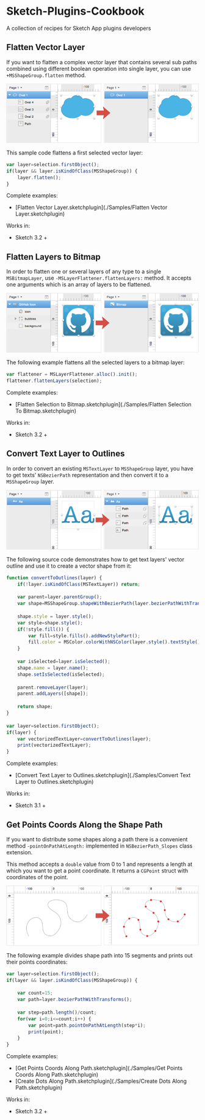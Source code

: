 Sketch-Plugins-Cookbook
=======================

A collection of recipes for Sketch App plugins developers

## Flatten Vector Layer

If you want to flatten a complex vector layer that contains several sub paths combined using different boolean operation into single layer, you can use `+MSShapeGroup.flatten` method.

![Flatten Vector Shape](./docs/flatten_vector_shape.png)

This sample code flattens a first selected vector layer:
```JavaScript
var layer=selection.firstObject();
if(layer && layer.isKindOfClass(MSShapeGroup)) {
    layer.flatten();
}
```

Complete examples:
- [Flatten Vector Layer.sketchplugin](./Samples/Flatten Vector Layer.sketchplugin)

Works in:
- Sketch 3.2 +

## Flatten Layers to Bitmap

In order to flatten one or several layers of any type to a single `MSBitmapLayer`, use `-MSLayerFlattener.flattenLayers:` method. It accepts one arguments which is an array of layers to be flattened.

![Flatten Layers to Bitmap](./docs/flatten_layers_to_bitmap.png)

The following example flattens all the selected layers to a bitmap layer:
```JavaScript
var flattener = MSLayerFlattener.alloc().init();
flattener.flattenLayers(selection);
```
Complete examples:
- [Flatten Selection to Bitmap.sketchplugin](./Samples/Flatten Selection To Bitmap.sketchplugin)

Works in:
- Sketch 3.2 +

## Convert Text Layer to Outlines

In order to convert an existing `MSTextLayer` to `MSShapeGroup` layer, you have to get texts' `NSBezierPath` representation and then convert it to a `MSShapeGroup` layer.

![Convert Text Layer to Outlines](./docs/convert_text_layer_to_outlines.png)

The following source code demonstrates how to get text layers' vector outline and use it to create a vector shape from it:
```JavaScript
function convertToOutlines(layer) {
    if(!layer.isKindOfClass(MSTextLayer)) return;

    var parent=layer.parentGroup();
    var shape=MSShapeGroup.shapeWithBezierPath(layer.bezierPathWithTransforms());

    shape.style = layer.style();
    var style=shape.style();
    if(!style.fill()) {
        var fill=style.fills().addNewStylePart();
        fill.color = MSColor.colorWithNSColor(layer.style().textStyle().attributes().NSColor);
    }

    var isSelected=layer.isSelected();
    shape.name = layer.name();
    shape.setIsSelected(isSelected);

    parent.removeLayer(layer);
    parent.addLayers([shape]);

    return shape;
}

var layer=selection.firstObject();
if(layer) {
    var vectorizedTextLayer=convertToOutlines(layer);
    print(vectorizedTextLayer);
}
```
Complete examples:
- [Convert Text Layer to Outlines.sketchplugin](./Samples/Convert Text Layer to Outlines.sketchplugin)

Works in:
- Sketch 3.1 +

## Get Points Coords Along the Shape Path

If you want to distribute some shapes along a path there is a convenient method `-pointOnPathAtLength:` implemented in `NSBezierPath_Slopes` class extension.

This method accepts a `double` value from 0 to 1 and represents a length at which you want to get a point coordinate. It returns a `CGPoint` struct with coordinates of the point.

![Ge points coords along shape path](./docs/getting_points_along_path.png)

The following example divides shape path into 15 segments and prints out their points coordinates:
```JavaScript
var layer=selection.firstObject();
if(layer && layer.isKindOfClass(MSShapeGroup)) {

    var count=15;
    var path=layer.bezierPathWithTransforms();

    var step=path.length()/count;
    for(var i=0;i<=count;i++) {
        var point=path.pointOnPathAtLength(step*i);
        print(point);
    }
}
```
Complete examples:
- [Get Points Coords Along Path.sketchplugin](./Samples/Get Points Coords Along Path.sketchplugin)
- [Create Dots Along Path.sketchplugin](./Samples/Create Dots Along Path.sketchplugin)

Works in:
- Sketch 3.2 +